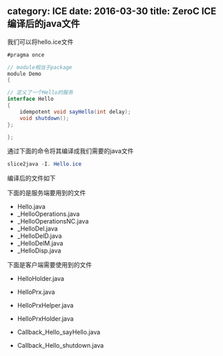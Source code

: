 category: ICE
date: 2016-03-30
title: ZeroC ICE 编译后的java文件
---
我们可以将hello.ice文件
```java
#pragma once

// module相当于package
module Demo
{

// 定义了一个Hello的服务
interface Hello
{
    idempotent void sayHello(int delay);
    void shutdown();
};

};
```
通过下面的命令将其编译成我们需要的java文件
```java
slice2java -I. Hello.ice
```
编译后的文件如下

下面的是服务端要用到的文件
* Hello.java
* _HelloOperations.java
* _HelloOperationsNC.java
* _HelloDel.java
* _HelloDelD.java
* _HelloDelM.java
* _HelloDisp.java

下面是客户端需要使用到的文件
* HelloHolder.java
* HelloPrx.java
* HelloPrxHelper.java
* HelloPrxHolder.java

* Callback_Hello_sayHello.java
* Callback_Hello_shutdown.java













